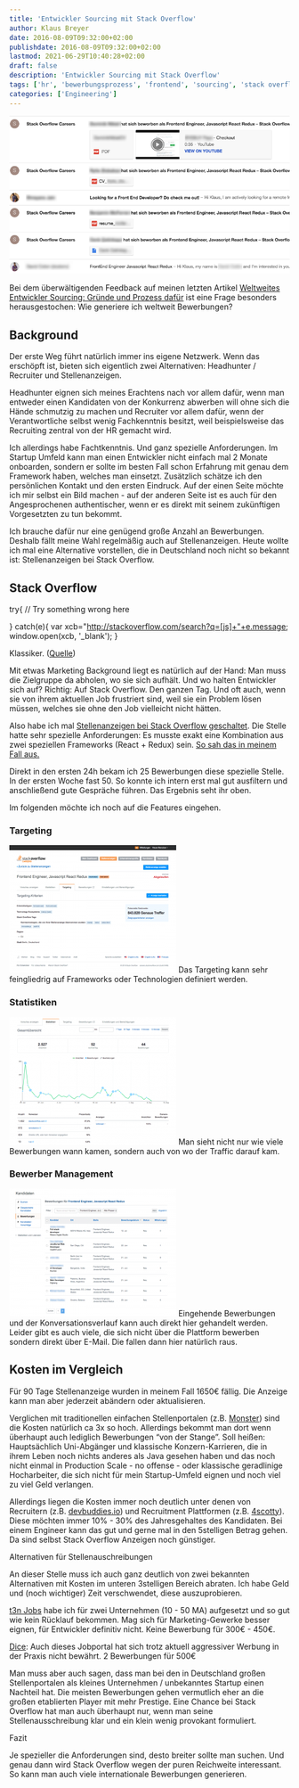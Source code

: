 ```yaml
---
title: 'Entwickler Sourcing mit Stack Overflow'
author: Klaus Breyer
date: 2016-08-09T09:32:00+02:00
publishdate: 2016-08-09T09:32:00+02:00
lastmod: 2021-06-29T10:40:28+02:00
draft: false
description: 'Entwickler Sourcing mit Stack Overflow'
tags: ['hr', 'bewerbungsprozess', 'frontend', 'sourcing', 'stack overflow', 'stellenanzeige']
categories: ['Engineering']
---
```


![](stackoverflow.png)

Bei dem überwältigenden Feedback auf meinen letzten Artikel [Weltweites Entwickler Sourcing: Gründe und Prozess dafür](https://klaus-breyer.de/blog/software-engineering/weltweites-entwickler-sourcing-gruende-dafuer-und-der-prozess/1692) ist eine Frage besonders herausgestochen: Wie generiere ich weltweit Bewerbungen?
## Background
Der erste Weg führt natürlich immer ins eigene Netzwerk. Wenn das erschöpft ist, bieten sich eigentlich zwei Alternativen: Headhunter / Recruiter und Stellenanzeigen.

Headhunter eignen sich meines Erachtens nach vor allem dafür, wenn man entweder einen Kandidaten von der Konkurrenz abwerben will ohne sich die Hände schmutzig zu machen und Recruiter vor allem dafür, wenn der Verantwortliche selbst wenig Fachkenntnis besitzt, weil beispielsweise das Recruiting zentral von der HR gemacht wird.

Ich allerdings habe Fachtkenntnis. Und ganz spezielle Anforderungen. Im Startup Umfeld kann man einen Entwickler nicht einfach mal 2 Monate onboarden, sondern er sollte im besten Fall schon Erfahrung mit genau dem Framework haben, welches man einsetzt. Zusätzlich schätze ich den persönlichen Kontakt und den ersten Eindruck. Auf der einen Seite möchte ich mir selbst ein Bild machen - auf der anderen Seite ist es auch für den Angesprochenen authentischer, wenn er es direkt mit seinem zukünftigen Vorgesetzten zu tun bekommt.

Ich brauche dafür nur eine genügend große Anzahl an Bewerbungen. Deshalb fällt meine Wahl regelmäßig auch auf Stellenanzeigen. Heute wollte ich mal eine Alternative vorstellen, die in Deutschland noch nicht so bekannt ist: Stellenanzeigen bei Stack Overflow.
## Stack Overflow
try{
// Try something wrong here

}
catch(e){
var xcb="http://stackoverflow.com/search?q=[js]+"+e.message;
window.open(xcb, '_blank');
}

Klassiker. ([Quelle](https://github.com/gautamkrishnar/tcso/blob/master/javascript/tcso.js))

Mit etwas Marketing Background liegt es natürlich auf der Hand: Man muss die Zielgruppe da abholen, wo sie sich aufhält. Und wo halten Entwickler sich auf? Richtig: Auf Stack Overflow. Den ganzen Tag. Und oft auch, wenn sie von ihrem aktuellen Job frustriert sind, weil sie ein Problem lösen müssen, welches sie ohne den Job vielleicht nicht hätten.

Also habe ich mal [Stellenanzeigen bei Stack Overflow geschaltet](http://business.stackoverflow.com/careers/de/). Die Stelle hatte sehr spezielle Anforderungen: Es musste exakt eine Kombination aus zwei speziellen Frameworks (React + Redux) sein. [So sah das in meinem Fall aus.](https://klaus-breyer.de/wp-content/uploads/2016/08/stackoverflow-stellenanzeige.png)

Direkt in den ersten 24h bekam ich 25 Bewerbungen diese spezielle Stelle. In der ersten Woche fast 50. So konnte ich intern erst mal gut ausfiltern und anschließend gute Gespräche führen. Das Ergebnis seht ihr oben. [](https://klaus-breyer.de/wp-content/uploads/2016/08/stackoverflow-bewerbungen.png)

Im folgenden möchte ich noch auf die Features eingehen.
  ### Targeting
![](stackokverflow-targeting-300x229.png)
Das Targeting kann sehr feingliedrig auf Frameworks oder Technologien definiert werden.
  ### Statistiken
![](stackoverflow-statistiken-300x229.png)
Man sieht nicht nur wie viele Bewerbungen wann kamen, sondern auch von wo der Traffic darauf kam.
  ### Bewerber Management
![](stackoverflow-bewerbungen-300x229.png)
Eingehende Bewerbungen und der Konversationsverlauf kann auch direkt hier gehandelt werden. Leider gibt es auch viele, die sich nicht über die Plattform bewerben sondern direkt über E-Mail. Die fallen dann hier natürlich raus.
## Kosten im Vergleich
Für 90 Tage Stellenanzeige wurden in meinem Fall 1650€ fällig. Die Anzeige kann man aber jederzeit abändern oder aktualisieren.

Verglichen mit traditionellen einfachen Stellenportalen (z.B. [Monster](http://www.monster.de/)) sind die Kosten natürlich ca 3x so hoch. Allerdings bekommt man dort wenn überhaupt auch lediglich Bewerbungen “von der Stange”. Soll heißen: Hauptsächlich Uni-Abgänger und klassische Konzern-Karrieren, die in ihrem Leben noch nichts anderes als Java gesehen haben und das noch nicht einmal in Production Scale - no offense - oder klassische geradlinige Hocharbeiter, die sich nicht für mein Startup-Umfeld eignen und noch viel zu viel Geld verlangen.

Allerdings liegen die Kosten immer noch deutlich unter denen von Recruitern (z.B. [devbuddies.io](https://devbuddies.io)) und Recruitment Plattformen (z.B. [4scotty](https://4scotty.com/)). Diese möchten immer 10% - 30% des Jahresgehaltes des Kandidaten. Bei einem Engineer kann das gut und gerne mal in den 5stelligen Betrag gehen. Da sind selbst Stack Overflow Anzeigen noch günstiger.
  <!-- wp:heading {"className":"p2"} --> Alternativen für Stellenauschreibungen  <!-- wp:paragraph {"className":"p2"} -->
An dieser Stelle muss ich auch ganz deutlich von zwei bekannten Alternativen mit Kosten im unteren 3stelligen Bereich abraten. Ich habe Geld und (noch wichtiger) Zeit verschwendet, diese auszuprobieren.
  <!-- wp:paragraph {"className":"p2"} -->
[t3n Jobs](http://t3n.de/jobs/) habe ich für zwei Unternehmen (10 - 50 MA) aufgesetzt und so gut wie kein Rücklauf bekommen. Mag sich für Marketing-Gewerke besser eignen, für Entwickler definitiv nicht. Keine Bewerbung für 300€ - 450€.
  <!-- wp:paragraph {"className":"p2"} -->
[Dice](http://de.dice.com): Auch dieses Jobportal hat sich trotz aktuell aggressiver Werbung in der Praxis nicht bewährt. 2 Bewerbungen für 500€
  <!-- wp:paragraph {"className":"p2"} -->
Man muss aber auch sagen, dass man bei den in Deutschland großen Stellenportalen als kleines Unternehmen / unbekanntes Startup einen Nachteil hat. Die meisten Bewerbungen gehen vermutlich eher an die großen etablierten Player mit mehr Prestige. Eine Chance bei Stack Overflow hat man auch überhaupt nur, wenn man seine Stellenausschreibung klar und ein klein wenig provokant formuliert.
  <!-- wp:heading {"className":"p2"} --> Fazit  <!-- wp:paragraph {"className":"p2"} -->
Je spezieller die Anforderungen sind, desto breiter sollte man suchen. Und genau dann wird Stack Overflow wegen der puren Reichweite interessant. So kann man auch viele internationale Bewerbungen generieren.

